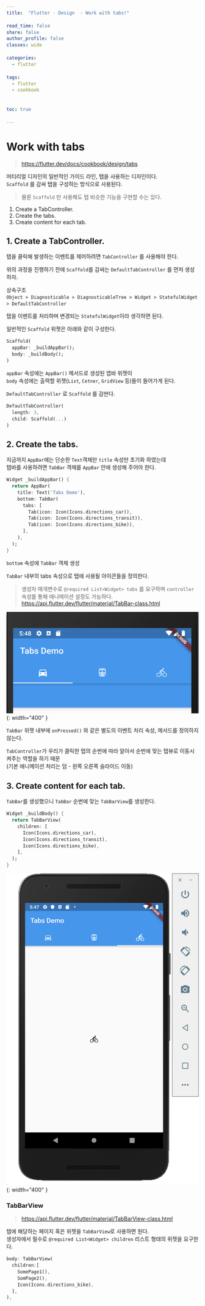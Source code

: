 ```yaml
---
title:  "Flutter - Design  - Work with tabs!"

read_time: false
share: false
author_profile: false
classes: wide

categories:
  - flutter

tags:
  - flutter
  - cookbook


toc: true

---
```


# Work with tabs

> https://flutter.dev/docs/cookbook/design/tabs

머티리얼 디자인의 일반적인 가이드 라인, 탭을 사용하는 디자인이다.  
`Scaffold` 를 감싸 탭을 구성하는 방식으로 사용된다.  

> 물론 `Scaffold` 만 사용해도 탭 비슷한 기능을 구현할 수는 있다.  

1. Create a TabController.  
2. Create the tabs.  
3. Create content for each tab.  

## 1. Create a TabController.

탭을 클릭해 발생하는 이벤트를 제어하려면 `TabController` 를 사용해야 한다.  

위의 과정을 진행하기 전에 `Scaffold`를 감싸는 `DefaultTabController` 를 먼저 생성하자.  

상속구조  
`Object > Diagnosticable > DiagnosticableTree > Widget > StatefulWidget > DefaultTabController`  

탭을 이벤트를 처리하며 변경되는 `StatefulWidget`이라 생각하면 된다.  

일반적인 `Scaffold` 위젯은 아래와 같이 구성한다.  

```dart
Scaffold(
  appBar: _buildAppBar();
  body: _buildBody();
)
```

`appBar` 속성에는 `AppBar()` 메서드로 생성된 앱바 위젯이  
`body` 속성에는 출력할 위젯(`List`, `Cetner`, `GridView` 등)들이 들어가게 된다.  

`DefaultTabController` 로 `Scaffold` 를 감싼다.  

```dart
DefaultTabController(
  length: 3,
  child: Scaffold(...)
)
```
  
## 2. Create the tabs.   

지금까지 `AppBar`에는 단순한 `Text`객체만 `title` 속성만 초기화 하였는데  
탭바를 사용하려면 `TabBar` 객체를 `AppBar` 안에 생성해 주어야 한다.  

```dart
Widget _buildAppBar() {
  return AppBar(
    title: Text('Tabs Demo'),
    bottom: TabBar(
      tabs: [
        Tab(icon: Icon(Icons.directions_car)),
        Tab(icon: Icon(Icons.directions_transit)),
        Tab(icon: Icon(Icons.directions_bike)),
      ],
    ),
  );
}
```

`bottom` 속성에 `TabBar` 객체 생성  

`TabBar` 내부의 tabs 속성으로 탭에 사용될 아이콘들을 정의한다.  
> 생성자 매개변수로 `@required List<Widget> tabs` 를 요구하며 `controller` 속성를 통해 애니메이션 설정도 가능하다.  
> https://api.flutter.dev/flutter/material/TabBar-class.html

![flutter9](/assets/flutter/flutter9.png){: width="400" }  

`TabBar` 위젯 내부에 `onPressed()` 와 같은 별도의 이벤트 처리 속성, 메서드를 정의하지 않는다.

`TabController`가 우리가 클릭한 탭의 순번에 따라 알아서 순번에 맞는 탭뷰로 이동시켜주는 역할을 하기 때문  
(기본 애니메이션 처리는 덤 - 왼쪽 오른쪽 슬라이드 이동)  

## 3. Create content for each tab.  

`TabBar`를 생성했으니 `TabBar` 순번에 맞는 `TabBarView`를 생성한다.  

```dart
Widget _buildBody() {
  return TabBarView(
    children: [
      Icon(Icons.directions_car),
      Icon(Icons.directions_transit),
      Icon(Icons.directions_bike),
    ],
  );
}
```

![flutter10](/assets/flutter/flutter10.png){: width="400" }  


### TabBarView

> https://api.flutter.dev/flutter/material/TabBarView-class.html

탭에 해당하는 페이지 혹은 위젯을 `TabBarView`로 사용하면 된다.  
생성자에서 필수로 `@required List<Widget> children` 리스트 형태의 위젯을 요구한다.  

```dart
body: TabBarView(
  children:[
    SomePage1(),
    SomPage2(),
    Icon(Icons.directions_bike),
  ],
),
```